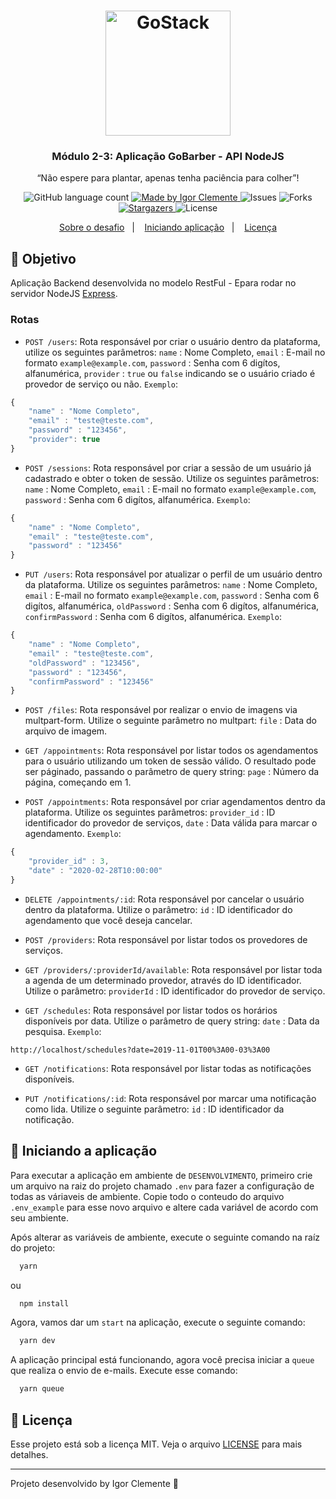 <h1 align="center">
    <img alt="GoStack" src="https://rocketseat-cdn.s3-sa-east-1.amazonaws.com/bootcamp-header.png" width="200px" />
</h1>

<h3 align="center">
  Módulo 2-3: Aplicação GoBarber - API NodeJS
</h3>

<p align="center">“Não espere para plantar, apenas tenha paciência para colher”!</blockquote>

<p align="center">
  <img alt="GitHub language count" src="https://img.shields.io/github/languages/count/IgorClemente/bootcamp-gostack-module2-3?color=%2304D361">

  <a href="https://rocketseat.com.br">
    <img alt="Made by Igor Clemente" src="https://img.shields.io/badge/made%20by-Igor Clemente-%2304D361">
  </a>

  <img alt="Issues" src="https://img.shields.io/github/issues/IgorClemente/bootcamp-gostack-module2-3">

  <img alt="Forks" src="https://img.shields.io/github/forks/IgorClemente/bootcamp-gostack-module2-3">

  <a href="https://github.com/IgorClemente/bootcamp-gostack-module2-3/stargazers">
    <img alt="Stargazers" src="https://img.shields.io/github/stars/IgorClemente/bootcamp-gostack-module2-3">
  </a>

  <img alt="License" src="https://img.shields.io/github/license/IgorClemente/bootcamp-gostack-module2-3">
</p>

<p align="center">
  <a href="#rocket-objetivo">Sobre o desafio</a>&nbsp;&nbsp;&nbsp;|&nbsp;&nbsp;&nbsp;
  <a href="#start-iniciando-aplicação">Iniciando aplicação</a>&nbsp;&nbsp;&nbsp;|&nbsp;&nbsp;&nbsp;
  <a href="#memo-licença">Licença</a>
</p>

## :rocket: Objetivo

Aplicação Backend desenvolvida no modelo RestFul - Epara rodar no servidor NodeJS [Express](https://expressjs.com/pt-br/).

### Rotas

- `POST /users`: Rota responsável por criar o usuário dentro da plataforma, utilize os seguintes parâmetros: `name` : Nome Completo, `email` : E-mail no formato `example@example.com`, `password` : Senha com 6 digítos, alfanumérica, `provider` : `true` ou `false` indicando se o usuário criado é provedor de serviço ou não. `Exemplo`:

```js
{
	"name" : "Nome Completo",
	"email" : "teste@teste.com",
	"password" : "123456",
	"provider": true
}
```

- `POST /sessions`: Rota responsável por criar a sessão de um usuário já cadastrado e obter o token de sessão. Utilize os seguintes parâmetros: `name` : Nome Completo, `email` : E-mail no formato `example@example.com`, `password` : Senha com 6 digítos, alfanumérica. `Exemplo`:

```js
{
	"name" : "Nome Completo",
	"email" : "teste@teste.com",
	"password" : "123456"
}
```

- `PUT /users`: Rota responsável por atualizar o perfil de um usuário dentro da plataforma. Utilize os seguintes parâmetros: `name` : Nome Completo, `email` : E-mail no formato `example@example.com`, `password` : Senha com 6 digítos, alfanumérica, `oldPassword` : Senha com 6 digítos, alfanumérica, `confirmPassword` : Senha com 6 digítos, alfanumérica. `Exemplo`:

```js
{
	"name" : "Nome Completo",
	"email" : "teste@teste.com",
	"oldPassword" : "123456",
	"password" : "123456",
	"confirmPassword" : "123456"
}
```

- `POST /files`: Rota responsável por realizar o envio de imagens via multpart-form. Utilize o seguinte parâmetro no multpart: `file` : Data do arquivo de imagem.

- `GET /appointments`: Rota responsável por listar todos os agendamentos para o usuário utilizando um token de sessão válido. O resultado pode ser páginado, passando o parâmetro de query string: `page` : Número da página, começando em 1.

- `POST /appointments`: Rota responsável por criar agendamentos dentro da plataforma. Utilize os seguintes parâmetros: `provider_id` : ID identificador do provedor de serviços, `date` : Data válida para marcar o agendamento. `Exemplo`:

```js
{
	"provider_id" : 3,
	"date" : "2020-02-28T10:00:00"
}
```

- `DELETE /appointments/:id`: Rota responsável por cancelar o usuário dentro da plataforma. Utilize o parâmetro: `id` : ID identificador do agendamento que você deseja cancelar.

- `POST /providers`: Rota responsável por listar todos os provedores de serviços.

- `GET /providers/:providerId/available`: Rota responsável por listar toda a agenda de um determinado provedor, através do ID identificador. Utilize o parâmetro: `providerId` : ID identificador do provedor de serviço.

- `GET /schedules`: Rota responsável por listar todos os horários disponíveis por data. Utilize o parâmetro de query string: `date` : Data da pesquisa. `Exemplo`:

`http://localhost/schedules?date=2019-11-01T00%3A00-03%3A00`

- `GET /notifications`: Rota responsável por listar todas as notificações disponíveis.

- `PUT /notifications/:id`: Rota responsável por marcar uma notificação como lida. Utilize o seguinte parâmetro: `id` : ID identificador da notificação.

## :rocket: Iniciando a aplicação

Para executar a aplicação em ambiente de `DESENVOLVIMENTO`, primeiro crie um arquivo na raiz do projeto chamado `.env` para fazer a configuração de todas as váriaveis de ambiente. Copie todo o conteudo do arquivo `.env_example` para esse novo arquivo e altere cada variável de acordo com seu ambiente.

Após alterar as variáveis de ambiente, execute o seguinte comando na raíz do projeto:

```bash
  yarn
```

ou

```bash
  npm install
```

Agora, vamos dar um `start` na aplicação, execute o seguinte comando:

```bash
  yarn dev
```

A aplicação principal está funcionando, agora você precisa iniciar a `queue` que realiza o envio de e-mails. Execute esse comando:

```bash
  yarn queue
```

## :memo: Licença

Esse projeto está sob a licença MIT. Veja o arquivo [LICENSE](LICENSE) para mais detalhes.

---

Projeto desenvolvido by Igor Clemente :wave:
